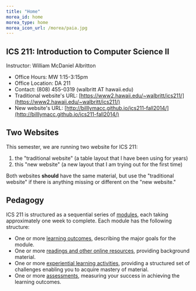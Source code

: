 ```yaml
---
title: "Home"
morea_id: home
morea_type: home
morea_icon_url: /morea/paia.jpg
---
```


## ICS 211: Introduction to Computer Science II

Instructor:	William McDaniel Albritton

  * Office Hours:	MW 1:15-3:15pm
  * Office Location: 	DA 211
  * Contact:	(808) 455-0319 (walbritt AT hawaii.edu)
  * Traditional website's URL: [https://www2.hawaii.edu/~walbritt/ics211/](https://www2.hawaii.edu/~walbritt/ics211/)
  * New website's URL: [http://billlymacc.github.io/ics211-fall2014/](http://billlymacc.github.io/ics211-fall2014/)

## Two Websites

This semester, we are running two website for ICS 211:  

1. the "traditional website" (a table layout that I have been using for years) 
2. this "new website" (a new layout that I am trying out for the first time)

Both websites <b>should</b> have the same material, but 
use the "traditional website" if there is anything missing or different on the "new website."

## Pedagogy

ICS 211 is structured as a sequential series of [modules](modules),
each taking approximately one week to complete. 
Each module has the following structure:

  * One or more [learning outcomes](outcomes), describing the major goals for the module.
  * One or more [readings and other online resources](readings), providing background material.
  * One or more [experiential learning activities](experiences), providing a structured set of challenges enabling you to acquire mastery of material.
  * One or more [assessments](assessments), measuring your success in achieving the learning outcomes.